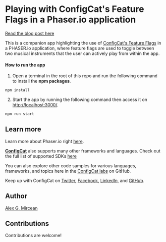 # Playing with ConfigCat's Feature Flags in a Phaser.io application

[Read the blog post here](https://configcat.com/blog/2022/02/04/feature-flags-in-phaser/)

This is a companion app highlighting the use of [ConfigCat's Feature Flags]() in a PHASER.io application, where feature flags are used to toggle between two musical instruments that the user can actively play from within the app. 

#### How to run the app

1. Open a terminal in the root of this repo and run the following command to install the **npm packages**.

```bash
npm install
```

2. Start the app by running the following command then access it on [http://localhost:3000/](http://localhost:3000/).

```bash
npm run start
```


## Learn more
Learn more about Phaser.io right [here](http://phaser.io).

[**ConfigCat**](https://configcat.com) also supports many other frameworks and languages. Check out the full list of supported SDKs [here](https://configcat.com/docs/sdk-reference/overview/)

You can also explore other code samples for various languages, frameworks, and topics here in the [ConfigCat labs](https://github.com/configcat-labs) on GitHub.

Keep up with ConfigCat on [Twitter](https://twitter.com/configcat), [Facebook](https://www.facebook.com/configcat), [LinkedIn](https://www.linkedin.com/company/configcat/), and [GitHub](https://github.com/configcat).

## Author
[Alex G. Mircean](https://github.com/bigmirc)

## Contributions
Contributions are welcome!


